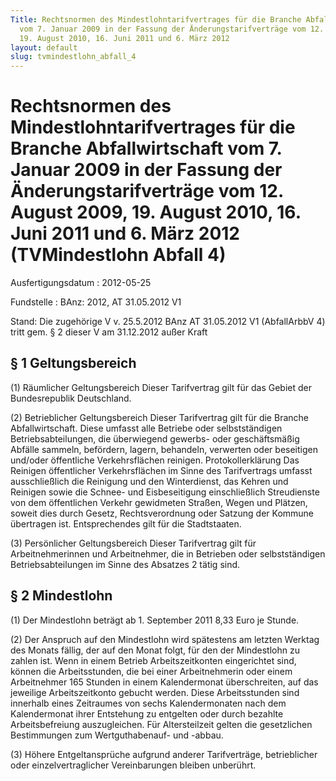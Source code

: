 ```yaml
---
Title: Rechtsnormen des Mindestlohntarifvertrages für die Branche Abfallwirtschaft
  vom 7. Januar 2009 in der Fassung der Änderungstarifverträge vom 12. August 2009,
  19. August 2010, 16. Juni 2011 und 6. März 2012
layout: default
slug: tvmindestlohn_abfall_4
---
```


# Rechtsnormen des Mindestlohntarifvertrages für die Branche Abfallwirtschaft vom 7. Januar 2009 in der Fassung der Änderungstarifverträge vom 12. August 2009, 19. August 2010, 16. Juni 2011 und 6. März 2012 (TVMindestlohn Abfall 4)

Ausfertigungsdatum
:   2012-05-25

Fundstelle
:   BAnz: 2012, AT 31.05.2012 V1

Stand: Die zugehörige V v. 25.5.2012 BAnz AT 31.05.2012 V1 (AbfallArbbV 4) tritt gem. § 2 dieser V am 31.12.2012 außer Kraft

## § 1 Geltungsbereich

(1) Räumlicher Geltungsbereich
Dieser Tarifvertrag gilt für das Gebiet der Bundesrepublik
Deutschland.

(2) Betrieblicher Geltungsbereich
Dieser Tarifvertrag gilt für die Branche Abfallwirtschaft. Diese
umfasst alle Betriebe oder selbstständigen Betriebsabteilungen, die
überwiegend gewerbs- oder geschäftsmäßig Abfälle sammeln, befördern,
lagern, behandeln, verwerten oder beseitigen und/oder öffentliche
Verkehrsflächen reinigen.
Protokollerklärung
Das Reinigen öffentlicher Verkehrsflächen im Sinne des Tarifvertrags
umfasst ausschließlich die Reinigung und den Winterdienst, das Kehren
und Reinigen sowie die Schnee- und Eisbeseitigung einschließlich
Streudienste von dem öffentlichen Verkehr gewidmeten Straßen, Wegen
und Plätzen, soweit dies durch Gesetz, Rechtsverordnung oder Satzung
der Kommune übertragen ist. Entsprechendes gilt für die Stadtstaaten.

(3) Persönlicher Geltungsbereich
Dieser Tarifvertrag gilt für Arbeitnehmerinnen und Arbeitnehmer, die
in Betrieben oder selbstständigen Betriebsabteilungen im Sinne des
Absatzes 2 tätig sind.


## § 2 Mindestlohn

(1) Der Mindestlohn beträgt ab 1. September 2011 8,33 Euro je Stunde.

(2) Der Anspruch auf den Mindestlohn wird spätestens am letzten
Werktag des Monats fällig, der auf den Monat folgt, für den der
Mindestlohn zu zahlen ist. Wenn in einem Betrieb Arbeitszeitkonten
eingerichtet sind, können die Arbeitsstunden, die bei einer
Arbeitnehmerin oder einem Arbeitnehmer 165 Stunden in einem
Kalendermonat überschreiten, auf das jeweilige Arbeitszeitkonto
gebucht werden. Diese Arbeitsstunden sind innerhalb eines Zeitraumes
von sechs Kalendermonaten nach dem Kalendermonat ihrer Entstehung zu
entgelten oder durch bezahlte Arbeitsbefreiung auszugleichen. Für
Altersteilzeit gelten die gesetzlichen Bestimmungen zum
Wertguthabenauf- und -abbau.

(3) Höhere Entgeltansprüche aufgrund anderer Tarifverträge,
betrieblicher oder einzelvertraglicher Vereinbarungen bleiben
unberührt.

